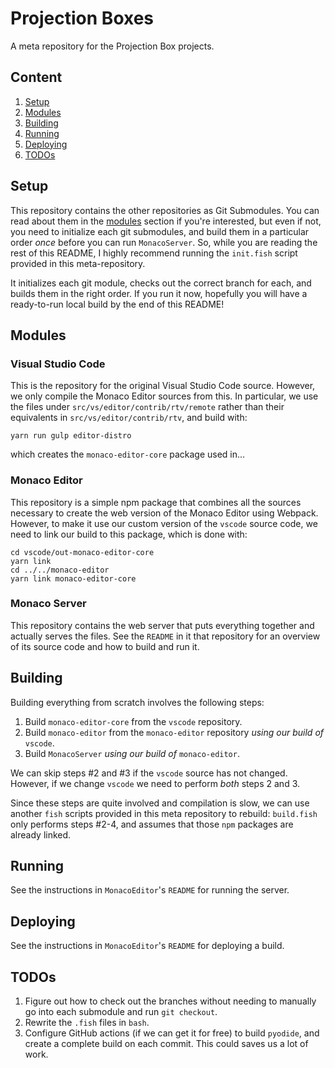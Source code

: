 # Projection Boxes
A meta repository for the Projection Box projects.

## Content
1. [Setup](#setup)
2. [Modules](#modules)
3. [Building](#building)
4. [Running](#running)
5. [Deploying](#deploying)
6. [TODOs](#todos) 

## Setup
This repository contains the other repositories as Git Submodules. You can read about them in the [modules](#modules)
section if you're interested, but even if not, you need to initialize each git submodules, and build them in a
particular order _once_ before you can run `MonacoServer`. So, while you are reading the rest of this README, I 
highly recommend running the `init.fish` script provided in this meta-repository.

It initializes each git module, checks out the correct branch for each, and builds them in the right order. If you
run it now, hopefully you will have a ready-to-run local build by the end of this README!

## Modules
### Visual Studio Code
This is the repository for the original Visual Studio Code source. However, we only compile the
Monaco Editor sources from this. In particular, we use the files under `src/vs/editor/contrib/rtv/remote` rather
than their equivalents in `src/vs/editor/contrib/rtv`, and build with:   
```shell
yarn run gulp editor-distro
```
which creates the `monaco-editor-core` package used in...

### Monaco Editor
This repository is a simple npm package that combines all the sources necessary to create the web
version of the Monaco Editor using Webpack. However, to make it use our custom version of the `vscode` source code,
we need to link our build to this package, which is done with:
```
cd vscode/out-monaco-editor-core
yarn link
cd ../../monaco-editor
yarn link monaco-editor-core
```

### Monaco Server
This repository contains the web server that puts everything together and actually serves the files. See the `README` in
it that repository for an overview of its source code and how to build and run it.

## Building
Building everything from scratch involves the following steps:
1. Build `monaco-editor-core` from the `vscode` repository.
2. Build `monaco-editor` from the `monaco-editor` repository _using our build of_ `vscode`.
3. Build `MonacoServer` _using our build of_ `monaco-editor`.

We can skip steps #2 and #3 if the `vscode` source has not changed. However, if we change `vscode` we need to perform 
_both_ steps 2 and 3.

Since these steps are quite involved and compilation is slow, we can use another `fish` scripts provided in this meta
repository to rebuild: `build.fish` only performs steps #2-4, and assumes that those `npm` packages are already linked.

## Running
See the instructions in `MonacoEditor`'s `README` for running the server.

## Deploying
See the instructions in `MonacoEditor`'s `README` for deploying a build.

## TODOs
1. Figure out how to check out the branches without needing to manually go into each submodule and run `git checkout`.
2. Rewrite the `.fish` files in `bash`.
3. Configure GitHub actions (if we can get it for free) to build `pyodide`, and create a complete build on each commit.
   This could saves us a lot of work.
